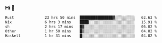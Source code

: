 ### Hi 👋

<!--START_SECTION:waka-->

```txt
Rust              23 hrs 50 mins  ███████████████▓░░░░░░░░░   62.63 %
Nix               6 hrs 3 mins    ████░░░░░░░░░░░░░░░░░░░░░   15.91 %
sh                2 hrs 17 mins   █▓░░░░░░░░░░░░░░░░░░░░░░░   06.02 %
Other             1 hr 50 mins    █▒░░░░░░░░░░░░░░░░░░░░░░░   04.82 %
Haskell           1 hr 31 mins    █░░░░░░░░░░░░░░░░░░░░░░░░   04.02 %
```

<!--END_SECTION:waka-->
